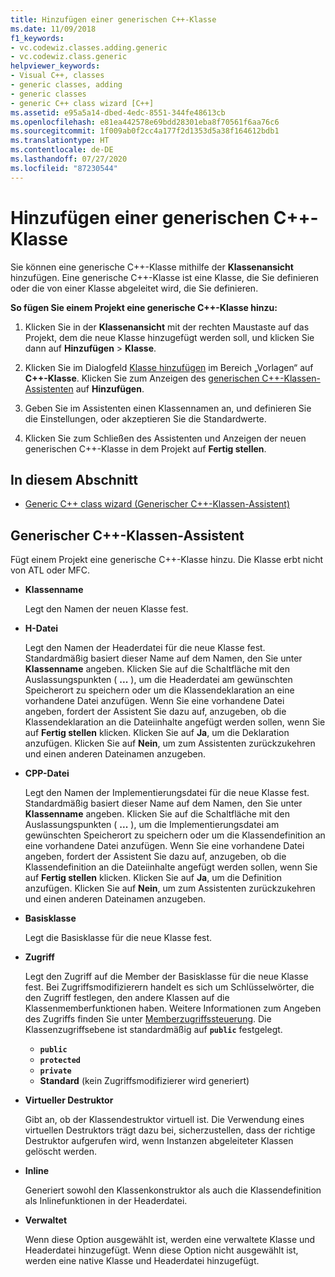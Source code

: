 ```yaml
---
title: Hinzufügen einer generischen C++-Klasse
ms.date: 11/09/2018
f1_keywords:
- vc.codewiz.classes.adding.generic
- vc.codewiz.class.generic
helpviewer_keywords:
- Visual C++, classes
- generic classes, adding
- generic classes
- generic C++ class wizard [C++]
ms.assetid: e95a5a14-dbed-4edc-8551-344fe48613cb
ms.openlocfilehash: e81ea442578e69bdd28301eba8f70561f6aa76c6
ms.sourcegitcommit: 1f009ab0f2cc4a177f2d1353d5a38f164612bdb1
ms.translationtype: HT
ms.contentlocale: de-DE
ms.lasthandoff: 07/27/2020
ms.locfileid: "87230544"
---
```

# <a name="add-a-generic-c-class"></a>Hinzufügen einer generischen C++-Klasse

Sie können eine generische C++-Klasse mithilfe der **Klassenansicht** hinzufügen. Eine generische C++-Klasse ist eine Klasse, die Sie definieren oder die von einer Klasse abgeleitet wird, die Sie definieren.

**So fügen Sie einem Projekt eine generische C++-Klasse hinzu:**

1. Klicken Sie in der **Klassenansicht** mit der rechten Maustaste auf das Projekt, dem die neue Klasse hinzugefügt werden soll, und klicken Sie dann auf **Hinzufügen** > **Klasse**.

1. Klicken Sie im Dialogfeld [Klasse hinzufügen](../ide/add-class-dialog-box.md) im Bereich „Vorlagen“ auf **C++-Klasse**. Klicken Sie zum Anzeigen des [generischen C++-Klassen-Assistenten](#generic-c-class-wizard) auf **Hinzufügen**.

1. Geben Sie im Assistenten einen Klassennamen an, und definieren Sie die Einstellungen, oder akzeptieren Sie die Standardwerte.

1. Klicken Sie zum Schließen des Assistenten und Anzeigen der neuen generischen C++-Klasse in dem Projekt auf **Fertig stellen**.

## <a name="in-this-section"></a>In diesem Abschnitt

- [Generic C++ class wizard (Generischer C++-Klassen-Assistent)](#generic-c-class-wizard)

## <a name="generic-c-class-wizard"></a>Generischer C++-Klassen-Assistent

Fügt einem Projekt eine generische C++-Klasse hinzu. Die Klasse erbt nicht von ATL oder MFC.

- **Klassenname**

  Legt den Namen der neuen Klasse fest.

- **H-Datei**

  Legt den Namen der Headerdatei für die neue Klasse fest. Standardmäßig basiert dieser Name auf dem Namen, den Sie unter **Klassenname** angeben. Klicken Sie auf die Schaltfläche mit den Auslassungspunkten ( **...** ), um die Headerdatei am gewünschten Speicherort zu speichern oder um die Klassendeklaration an eine vorhandene Datei anzufügen. Wenn Sie eine vorhandene Datei angeben, fordert der Assistent Sie dazu auf, anzugeben, ob die Klassendeklaration an die Dateiinhalte angefügt werden sollen, wenn Sie auf **Fertig stellen** klicken. Klicken Sie auf **Ja**, um die Deklaration anzufügen. Klicken Sie auf **Nein**, um zum Assistenten zurückzukehren und einen anderen Dateinamen anzugeben.

- **CPP-Datei**

  Legt den Namen der Implementierungsdatei für die neue Klasse fest. Standardmäßig basiert dieser Name auf dem Namen, den Sie unter **Klassenname** angeben. Klicken Sie auf die Schaltfläche mit den Auslassungspunkten ( **...** ), um die Implementierungsdatei am gewünschten Speicherort zu speichern oder um die Klassendefinition an eine vorhandene Datei anzufügen. Wenn Sie eine vorhandene Datei angeben, fordert der Assistent Sie dazu auf, anzugeben, ob die Klassendefinition an die Dateiinhalte angefügt werden sollen, wenn Sie auf **Fertig stellen** klicken. Klicken Sie auf **Ja**, um die Definition anzufügen. Klicken Sie auf **Nein**, um zum Assistenten zurückzukehren und einen anderen Dateinamen anzugeben.

- **Basisklasse**

  Legt die Basisklasse für die neue Klasse fest.

- **Zugriff**

  Legt den Zugriff auf die Member der Basisklasse für die neue Klasse fest. Bei Zugriffsmodifizierern handelt es sich um Schlüsselwörter, die den Zugriff festlegen, den andere Klassen auf die Klassenmemberfunktionen haben. Weitere Informationen zum Angeben des Zugriffs finden Sie unter [Memberzugriffssteuerung](../cpp/member-access-control-cpp.md). Die Klassenzugriffsebene ist standardmäßig auf **`public`** festgelegt.

  - **`public`**
  - **`protected`**
  - **`private`**
  - **Standard** (kein Zugriffsmodifizierer wird generiert)

- **Virtueller Destruktor**

  Gibt an, ob der Klassendestruktor virtuell ist. Die Verwendung eines virtuellen Destruktors trägt dazu bei, sicherzustellen, dass der richtige Destruktor aufgerufen wird, wenn Instanzen abgeleiteter Klassen gelöscht werden.

- **Inline**

  Generiert sowohl den Klassenkonstruktor als auch die Klassendefinition als Inlinefunktionen in der Headerdatei.

- **Verwaltet**

  Wenn diese Option ausgewählt ist, werden eine verwaltete Klasse und Headerdatei hinzugefügt. Wenn diese Option nicht ausgewählt ist, werden eine native Klasse und Headerdatei hinzugefügt.
